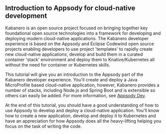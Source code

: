 ## Introduction to Appsody for cloud-native development

Kabanero is an open source project focused on bringing together key foundational open source technologies into a framework for developing and deploying modern cloud-native applications. The Kabanero developer experience is based on the Appsody and Eclipse Codewind open source projects enabling developers to use project 'templates' to rapidly create new cloud-native applications, develop and build them in a curated container 'stack' environment and deploy them to Knative/Kubernetes all without the need for container or Kubernetes skills.

This tutorial will give you an introduction to the Appsody part of the Kabanero developer experience. You'll create and deploy a Java MicroProfile based cloud-native application, however, Kabanero provides a number of stacks, including Node.js and Spring Boot and is extensible so others can easily be added. For more information, see [Appsody Dev](https://appsody.dev/).

At the end of this tutorial, you should have a good understanding of how to use Appsody to develop and deploy a cloud-native application. You'll know how to create a new application, develop and deploy it to Kubernetes and have an appreciation for how Appsody does all the heavy-lifting helping you focus on the task of writing the code.

